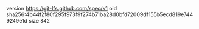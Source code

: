 version https://git-lfs.github.com/spec/v1
oid sha256:4b44f2f80f295f973f9f274b71ba28d0bfd72009df155b5ecd819e7449249e1d
size 842
